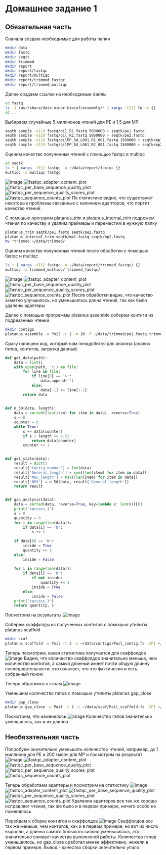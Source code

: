 # Домашнее задание 1

## Обязательная часть

Сначала создаю необходимые для работы папки
```bash
mkdir data
mkdir fastq
mkdir seqtk
mkdir trimmed
mkdir report
mkdir report/fastqc
mkdir report/multiqc
mkdir report/trimmed_fastqc
mkdir report/trimmed_multiqc
```

Далее создаем ссылки на необходимые файлы
```bash
cd fastq
ls -1 /usr/share/data-minor-bioinf/assembly/* | xargs -tI{} ln -s {}
cd ..
```

Выбираем случайные 5 миллионов чтений для PE и 1.5 для MP
```bash
seqtk sample -s119 fastq/oil_R1.fastq 5000000 > seqtk/pe1.fastq
seqtk sample -s119 fastq/oil_R2.fastq 5000000 > seqtk/pe2.fastq
seqtk sample -s119 fastq/oilMP_S4_L001_R1_001.fastq 1500000 > seqtk/mp1.fastq
seqtk sample -s119 fastq/oilMP_S4_L001_R2_001.fastq 1500000 > seqtk/mp2.fastq 
```

Оценим качество полученных чтений с помощью fastqc и multiqc
```bash
cd seqtk
ls * | xargs -tI{} fastqc -o ~/data/report/fastqc {}
multiqc -o multiqc fastqc
```

![image](https://user-images.githubusercontent.com/79662580/139108683-59ffc23a-8fb2-4527-8185-5b3100a78b9f.png)
![fastqc_adapter_content_plot](https://user-images.githubusercontent.com/79662580/139109521-867bdb7a-e7ed-46c9-af2f-382729ef36f0.png)
![fastqc_per_base_sequence_quality_plot](https://user-images.githubusercontent.com/79662580/139109528-b290503e-3aeb-47c2-a660-a4ef7ddfc0f7.png)
![fastqc_per_sequence_quality_scores_plot](https://user-images.githubusercontent.com/79662580/139109535-8ba60fff-d285-484d-b29f-52e645d20b92.png)
![fastqc_sequence_counts_plot](https://user-images.githubusercontent.com/79662580/139109546-1997a18d-794f-4a05-9c8e-325b337fe310.png)
По статистике видно, что существуют некоторые проблемы связанные с наличием адапторов, что портит качество чтений

С помощью программ platanus_trim и platanus_internal_trim подрежем чтения по качеству и удалим праймеры 
и переместим в нужную папку
```bash
platanus_trim seqtk/pe1.fastq seqtk/pe2.fastq
platanus_internal_trim seqtk/mp1.fastq seqtk/mp2.fastq
mv *trimmed ~/data/trimmed/
```

Оценим качество полученных чтений после обработки с помощью fastqc и multiqc
```bash
ls * | xargs -tI{} fastqc -o ~/data/report/trimmed_fastqc/ {}
multiqc -o trimmed_multiqc/ trimmed_fastqc/
```

![image](https://user-images.githubusercontent.com/79662580/139109215-a30349c5-8161-414e-b5a5-d3bc70f345ba.png)
![fastqc_adapter_content_plot](https://user-images.githubusercontent.com/79662580/139116346-66622ab5-f6f3-4bf0-ae21-2a1c25ae223f.png)
![fastqc_per_base_sequence_quality_plot](https://user-images.githubusercontent.com/79662580/139116357-1e1e77d0-2601-461f-a93e-55d186a4edf4.png)
![fastqc_per_sequence_quality_scores_plot](https://user-images.githubusercontent.com/79662580/139116365-480aea2b-452b-4d35-82c7-23e9622ba307.png)
![fastqc_sequence_counts_plot](https://user-images.githubusercontent.com/79662580/139116373-3428420e-d529-4fb1-8486-8fd9ab4a36c7.png)
После обработки видно, что качество заметно улучшилось, но уменьшилась длина чтений, так как были удалены адаптеры

Далее с помощью программы platanus assemble соберем контиги из подрезанных чтений
```bash
mkdir contigs
platanus assemble -o Poil -t 2 -m 20 -f ~/data/trimmed/pe1.fastq.trimmed ~/data/trimmed/pe2.fastq.trimmed 2> assemble.log
```

Сразу напишем код, который нам понадобится для анализа (анализ гэпов, контигов, загрузка данных)
```python
def get_data(path):
    data = list()
    with open(path, 'r') as file:
        for line in file:
            if line[0] == '>':
                data.append('')
            else:
                data[-1] += line[:-1]
        return data
    
    
def n_50(data, length):
    data = sorted([len(item) for item in data], reverse=True)
    s = 0
    counter = 0
    while True:
        s += data[counter]
        if s / length >= 0.5:
            return data[counter]
        counter += 1
    

def get_stats(data):
    result = dict()
    result['Contig_number'] = len(data)
    result['General_length'] = sum([len(item) for item in data])
    result['Max_length'] = max([len(item) for item in data])
    result['N50'] = n_50(data, result['General_length'])
    return result


def gap_analysis(data):
    data = sorted(data, reverse=True, key=lambda x: len(x))[0]
    print('success_1')
    s = 0
    quantity = 0
    for i in range(len(data)):
        if data[i] == 'N':
            s += 1
            
    if data[0] == 'N':
        inside = True
        quantity += 1
    else:
        inside = False
        
    for i in range(len(data)):
        if data[i] == 'N':
            if not inside:
                quantity += 1
            inside = True
        else:
            inside = False
    print('success_3')
    return quantity, s
```

Посмотрим на результаты
![image](https://user-images.githubusercontent.com/79662580/139112049-d22e88b4-9179-49fb-9618-ece491e835cb.png)

Соберем скаффолды из полученных контигов с помощью утилиты platanus scaffold
```bash
mkdir scaf
platanus scaffold -o Poil -t 2 -c ~/data/contigs/Poil_contig.fa -IP1 ~/data/trimmed/pe1.fastq.trimmed ~/data/trimmed/pe2.fastq.trimmed -OP2 ~/data/trimmed/mp1.fastq.int_trimmed ~/data/trimmed/mp2.fastq.int_trimmed 2> scaffold.log
```

Теперь посмотрим, какая статистика получается для скаффолдов
![image](https://user-images.githubusercontent.com/79662580/139112291-06589d52-86c6-430c-8004-57dafdc0ce86.png)
Видим, что количество скаффолдов значительно меньше, чем количество контигов, а самый длинный имеет почти общую длинну последовательности, что означает, 
что это фактически и есть собранный геном

Теперь обратимся к гэпам
![image](https://user-images.githubusercontent.com/79662580/139112751-f4172002-2361-4e22-8a74-0a1e75a94779.png)

Уменьшим количество гэпов с помощью утилиты platanus gap_close
```bash
mkdir gap_close
platanus gap_close -o Poil -t 2 -c ~/data/scaf/Poil_scaffold.fa -IP1 ~/data/trimmed/pe1.fastq.trimmed ~/data/trimmed/pe2.fastq.trimmed -OP2 ~/data/trimmed/mp1.fastq.int_trimmed ~/data/trimmed/mp2.fastq.int_trimmed 2> gapclose.log
```
Посмотрим, что изменилось
![image](https://user-images.githubusercontent.com/79662580/139112944-e0d8eb45-ca10-40a2-bdd7-48af3ab2a48a.png)
Количество гэпов значительно уменшилось, как и их длинна

## Необязательная часть
Попробуем значительно уменьшить количество чтений, например, до 1 миллиона для PE и 200 тысяч для MP и посмотрим на результат
![image](https://user-images.githubusercontent.com/79662580/139117703-9fc8d8a3-1af9-4448-b869-8bf75efbd7c2.png)
![fastqc_adapter_content_plot](https://user-images.githubusercontent.com/79662580/139117774-b3c5e70a-e343-41c9-aaae-7e26b0b4dd38.png)
![fastqc_per_base_sequence_quality_plot](https://user-images.githubusercontent.com/79662580/139117791-e00a9306-3538-4f5f-890c-24e3657addae.png)
![fastqc_per_sequence_quality_scores_plot](https://user-images.githubusercontent.com/79662580/139117806-bb67525b-309e-4081-93f3-4b270d8b3268.png)
![fastqc_sequence_counts_plot](https://user-images.githubusercontent.com/79662580/139117822-0b44abf7-5ee8-42f8-96a6-27516767ca08.png)

Теперь обработаем адаптеры и посмотрим на статистику
![image](https://user-images.githubusercontent.com/79662580/139119296-dc16f839-c444-4389-bb35-18052a43d930.png)
![fastqc_adapter_content_plot](https://user-images.githubusercontent.com/79662580/139119407-beaff209-7d23-41f4-b66a-0b526455fa31.png)
![fastqc_per_base_sequence_quality_plot](https://user-images.githubusercontent.com/79662580/139119413-983759e3-1141-44af-afa9-715d293986b7.png)
![fastqc_per_sequence_quality_scores_plot](https://user-images.githubusercontent.com/79662580/139119444-ccacc861-d374-465c-ade1-5a61af3554ec.png)
![fastqc_sequence_counts_plot](https://user-images.githubusercontent.com/79662580/139119456-c43d6eee-789e-4e5b-9389-f095ed9a7526.png)
Удаление адаптеров все так же хорошо исправляет чтения, так же было и в первом примере, ничего особо не поменялось

Перейдем к сборке контигов и скаффолдов
![image](https://user-images.githubusercontent.com/79662580/139121655-d5214880-d6b6-4b72-9e54-53cea4f0dcca.png)
Скаффолдов все так же меньше, чем контигов, как и в первом примере, но вот их число выросло, а длинна самого большого сильно уменьшилась, это значительно снижает качество выполненой работы. Количество гэпов уменьшилось, но gap_close сработал менее эффективно, нежели в первом примере. Вывод - качество сборки значительно упало
